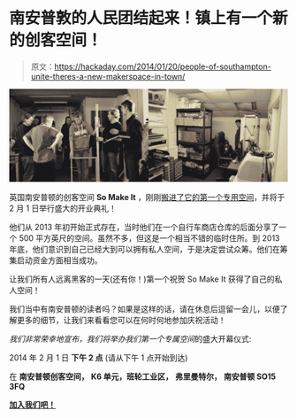 # 南安普敦的人民团结起来！镇上有一个新的创客空间！

> 原文：<https://hackaday.com/2014/01/20/people-of-southampton-unite-theres-a-new-makerspace-in-town/>

![somakeitmovein_small](img/93fbb0fdd957c72ab953086675a46037.png)

英国南安普顿的创客空间 **So Make It** ，刚刚[搬进了它的第一个专用空间](http://blog.somakeit.org.uk/2014/01/20/a-place-of-our-own/)，并将于 2 月 1 日举行盛大的开业典礼！

他们从 2013 年初开始正式存在，当时他们在一个自行车商店仓库的后面分享了一个 500 平方英尺的空间。虽然不多，但这是一个相当不错的临时住所。到 2013 年底，他们意识到自己已经大到可以拥有私人空间，于是决定尝试众筹。他们在筹集启动资金方面相当成功。

让我们所有人远离黑客的一天(还有你！)第一个祝贺 So Make It 获得了自己的私人空间！

我们当中有南安普顿的读者吗？如果是这样的话，请在休息后逗留一会儿，以便了解更多的细节，让我们来看看您可以在何时何地参加庆祝活动！

*我们非常荣幸地宣布，我们将举办我们第一个专属空间*的盛大开幕仪式:

2014 年 2 月 1 日
**下午 2 点**
(请从下午 1 点开始到达)

在
**南安普顿创客空间，**
**K6 单元，班轮工业区，**
**弗里曼特尔，**
**南安普顿 SO15 3FQ**

**[加入我们吧！](http://www.somakeit.org.uk/visit/)**